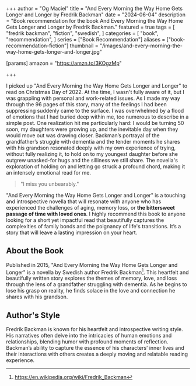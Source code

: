 +++
author = "Og Maciel"
title = "And Every Morning the Way Home Gets Longer and Longer by Fredrik Backman"
date = "2024-06-04"
description = "Book recommendation for the book And Every Morning the Way Home Gets Longer and Longer by Fredrik Backman."
featured = true
tags = [
    "fredrik backman",
    "fiction",
    "swedish",
]
categories = [
    "book",
    "recommendation",
]
series = ["Book Recommendation"]
aliases = ["book-recommendation-fiction"]
thumbnail = "/images/and-every-morning-the-way-home-gets-longer-and-longer.jpg"

[params]
    amazon = "https://amzn.to/3KOgzMp"

+++

I picked up "And Every Morning the Way Home Gets Longer and Longer" to read on Christmas Day of 2022. At the time, I wasn't fully aware of it, but I was grappling with personal and work-related issues. As I made my way through the 96 pages of this story, many of the feelings I had been suppressing suddenly came to the surface. I was overwhelmed by a flood of emotions that I had buried deep within me, too numerous to describe in a simple post. One realization hit me particularly hard: I would be turning 50 soon, my daughters were growing up, and the inevitable day when they would move out was drawing closer. Backman’s portrayal of the grandfather’s struggle with dementia and the tender moments he shares with his grandson resonated deeply with my own experience of trying, without fully realizing it, to hold on to my youngest daughter before she outgrew unasked-for hugs and the silliness we still share. The novella's exploration of holding on and letting go struck a profound chord, making it an intensely emotional read for me.

> "I miss you unbearably."

"And Every Morning the Way Home Gets Longer and Longer" is a touching and introspective novella that will resonate with anyone who has experienced the challenges of aging, memory loss, or **the bittersweet passage of time with loved ones**. I highly recommend this book to anyone looking for a short yet impactful read that beautifully captures the complexities of family bonds and the poignancy of life's transitions. It’s a story that will leave a lasting impression on your heart.
<!--more-->

## About the Book

Published in 2015, "And Every Morning the Way Home Gets Longer and Longer" is a novella by Swedish author Fredrik Backman[^1]. This heartfelt and beautifully written story explores the themes of memory, love, and loss through the lens of a grandfather struggling with dementia. As he begins to lose his grasp on reality, he finds solace in the love and connection he shares with his grandson.

## Author's Style

Fredrik Backman is known for his heartfelt and introspective writing style. His narratives often delve into the intricacies of human emotions and relationships, blending humor with profound moments of reflection. Backman’s ability to capture the essence of his characters’ inner lives and their interactions with others creates a deeply moving and relatable reading experience.

[^1]: https://en.wikipedia.org/wiki/Fredrik_Backman

